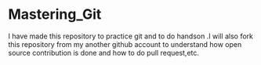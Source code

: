 # Mastering_Git

I have made this repository to practice git and to do handson .I will also fork this repository from my another github account to understand how open source contribution is done and how to do pull request,etc.
